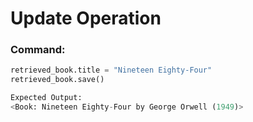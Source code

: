 # Update Operation

### Command:

```python
retrieved_book.title = "Nineteen Eighty-Four"
retrieved_book.save()

Expected Output:
<Book: Nineteen Eighty-Four by George Orwell (1949)>